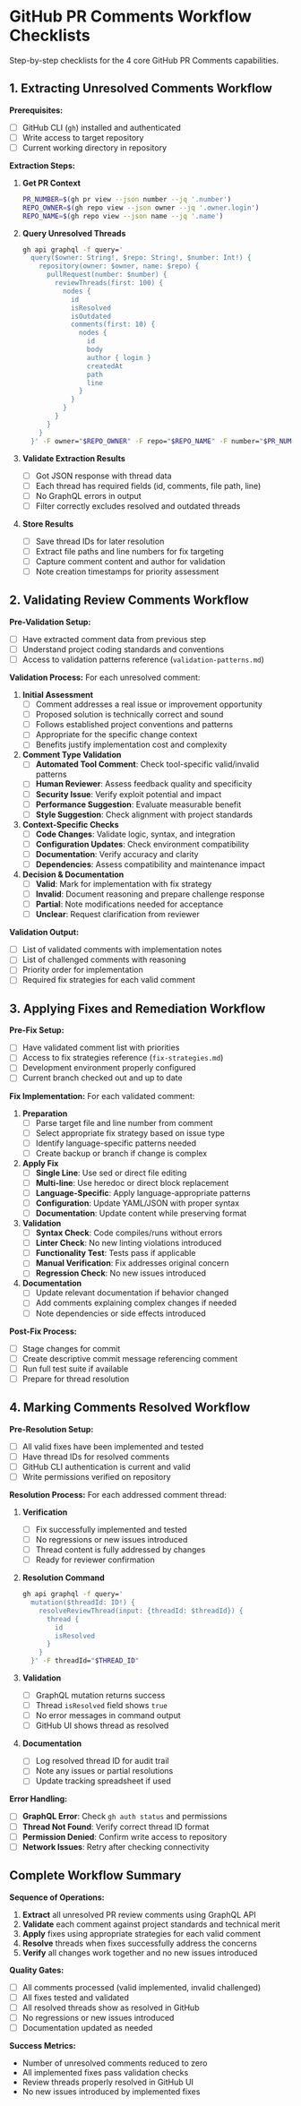 # GitHub PR Comments Workflow Checklists

Step-by-step checklists for the 4 core GitHub PR Comments capabilities.

## 1. Extracting Unresolved Comments Workflow

**Prerequisites:**
- [ ] GitHub CLI (`gh`) installed and authenticated
- [ ] Write access to target repository
- [ ] Current working directory in repository

**Extraction Steps:**
1. **Get PR Context**
   ```bash
   PR_NUMBER=$(gh pr view --json number --jq '.number')
   REPO_OWNER=$(gh repo view --json owner --jq '.owner.login')
   REPO_NAME=$(gh repo view --json name --jq '.name')
   ```

2. **Query Unresolved Threads**
   ```bash
   gh api graphql -f query='
     query($owner: String!, $repo: String!, $number: Int!) {
       repository(owner: $owner, name: $repo) {
         pullRequest(number: $number) {
           reviewThreads(first: 100) {
             nodes {
               id
               isResolved
               isOutdated
               comments(first: 10) {
                 nodes {
                   id
                   body
                   author { login }
                   createdAt
                   path
                   line
                 }
               }
             }
           }
         }
       }
     }' -F owner="$REPO_OWNER" -F repo="$REPO_NAME" -F number="$PR_NUMBER" --jq '.data.repository.pullRequest.reviewThreads.nodes[] | select(.isResolved == false and .isOutdated == false)'
   ```

3. **Validate Extraction Results**
   - [ ] Got JSON response with thread data
   - [ ] Each thread has required fields (id, comments, file path, line)
   - [ ] No GraphQL errors in output
   - [ ] Filter correctly excludes resolved and outdated threads

4. **Store Results**
   - [ ] Save thread IDs for later resolution
   - [ ] Extract file paths and line numbers for fix targeting
   - [ ] Capture comment content and author for validation
   - [ ] Note creation timestamps for priority assessment

## 2. Validating Review Comments Workflow

**Pre-Validation Setup:**
- [ ] Have extracted comment data from previous step
- [ ] Understand project coding standards and conventions
- [ ] Access to validation patterns reference (`validation-patterns.md`)

**Validation Process:**
For each unresolved comment:

1. **Initial Assessment**
   - [ ] Comment addresses a real issue or improvement opportunity
   - [ ] Proposed solution is technically correct and sound
   - [ ] Follows established project conventions and patterns
   - [ ] Appropriate for the specific change context
   - [ ] Benefits justify implementation cost and complexity

2. **Comment Type Validation**
   - [ ] **Automated Tool Comment**: Check tool-specific valid/invalid patterns
   - [ ] **Human Reviewer**: Assess feedback quality and specificity
   - [ ] **Security Issue**: Verify exploit potential and impact
   - [ ] **Performance Suggestion**: Evaluate measurable benefit
   - [ ] **Style Suggestion**: Check alignment with project standards

3. **Context-Specific Checks**
   - [ ] **Code Changes**: Validate logic, syntax, and integration
   - [ ] **Configuration Updates**: Check environment compatibility
   - [ ] **Documentation**: Verify accuracy and clarity
   - [ ] **Dependencies**: Assess compatibility and maintenance impact

4. **Decision & Documentation**
   - [ ] **Valid**: Mark for implementation with fix strategy
   - [ ] **Invalid**: Document reasoning and prepare challenge response
   - [ ] **Partial**: Note modifications needed for acceptance
   - [ ] **Unclear**: Request clarification from reviewer

**Validation Output:**
- [ ] List of validated comments with implementation notes
- [ ] List of challenged comments with reasoning
- [ ] Priority order for implementation
- [ ] Required fix strategies for each valid comment

## 3. Applying Fixes and Remediation Workflow

**Pre-Fix Setup:**
- [ ] Have validated comment list with priorities
- [ ] Access to fix strategies reference (`fix-strategies.md`)
- [ ] Development environment properly configured
- [ ] Current branch checked out and up to date

**Fix Implementation:**
For each validated comment:

1. **Preparation**
   - [ ] Parse target file and line number from comment
   - [ ] Select appropriate fix strategy based on issue type
   - [ ] Identify language-specific patterns needed
   - [ ] Create backup or branch if change is complex

2. **Apply Fix**
   - [ ] **Single Line**: Use sed or direct file editing
   - [ ] **Multi-line**: Use heredoc or direct block replacement
   - [ ] **Language-Specific**: Apply language-appropriate patterns
   - [ ] **Configuration**: Update YAML/JSON with proper syntax
   - [ ] **Documentation**: Update content while preserving format

3. **Validation**
   - [ ] **Syntax Check**: Code compiles/runs without errors
   - [ ] **Linter Check**: No new linting violations introduced
   - [ ] **Functionality Test**: Tests pass if applicable
   - [ ] **Manual Verification**: Fix addresses original concern
   - [ ] **Regression Check**: No new issues introduced

4. **Documentation**
   - [ ] Update relevant documentation if behavior changed
   - [ ] Add comments explaining complex changes if needed
   - [ ] Note dependencies or side effects introduced

**Post-Fix Process:**
- [ ] Stage changes for commit
- [ ] Create descriptive commit message referencing comment
- [ ] Run full test suite if available
- [ ] Prepare for thread resolution

## 4. Marking Comments Resolved Workflow

**Pre-Resolution Setup:**
- [ ] All valid fixes have been implemented and tested
- [ ] Have thread IDs for resolved comments
- [ ] GitHub CLI authentication is current and valid
- [ ] Write permissions verified on repository

**Resolution Process:**
For each addressed comment thread:

1. **Verification**
   - [ ] Fix successfully implemented and tested
   - [ ] No regressions or new issues introduced
   - [ ] Thread content is fully addressed by changes
   - [ ] Ready for reviewer confirmation

2. **Resolution Command**
   ```bash
   gh api graphql -f query='
     mutation($threadId: ID!) {
       resolveReviewThread(input: {threadId: $threadId}) {
         thread {
           id
           isResolved
         }
       }
     }' -F threadId="$THREAD_ID"
   ```

3. **Validation**
   - [ ] GraphQL mutation returns success
   - [ ] Thread `isResolved` field shows `true`
   - [ ] No error messages in command output
   - [ ] GitHub UI shows thread as resolved

4. **Documentation**
   - [ ] Log resolved thread ID for audit trail
   - [ ] Note any issues or partial resolutions
   - [ ] Update tracking spreadsheet if used

**Error Handling:**
- [ ] **GraphQL Error**: Check `gh auth status` and permissions
- [ ] **Thread Not Found**: Verify correct thread ID format
- [ ] **Permission Denied**: Confirm write access to repository
- [ ] **Network Issues**: Retry after checking connectivity

## Complete Workflow Summary

**Sequence of Operations:**
1. **Extract** all unresolved PR review comments using GraphQL API
2. **Validate** each comment against project standards and technical merit
3. **Apply** fixes using appropriate strategies for each valid comment
4. **Resolve** threads when fixes successfully address the concerns
5. **Verify** all changes work together and no new issues introduced

**Quality Gates:**
- [ ] All comments processed (valid implemented, invalid challenged)
- [ ] All fixes tested and validated
- [ ] All resolved threads show as resolved in GitHub
- [ ] No regressions or new issues introduced
- [ ] Documentation updated as needed

**Success Metrics:**
- Number of unresolved comments reduced to zero
- All implemented fixes pass validation checks
- Review threads properly resolved in GitHub UI
- No new issues introduced by implemented fixes